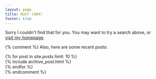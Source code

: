 ```yaml
---
layout: page
title: Huh? (404)
footer: true
---
```


Sorry I couldn't find that for you. You may want to try a search above, or [visit my homepage](/).

{% comment %}
Also, here are some recent posts:

<div id="blog-archives" class="missing">
  {% for post in site.posts limit: 10 %}
  <article>
    {% include archive_post.html %}
  </article>
  {% endfor %}
</div>
{% endcomment %}